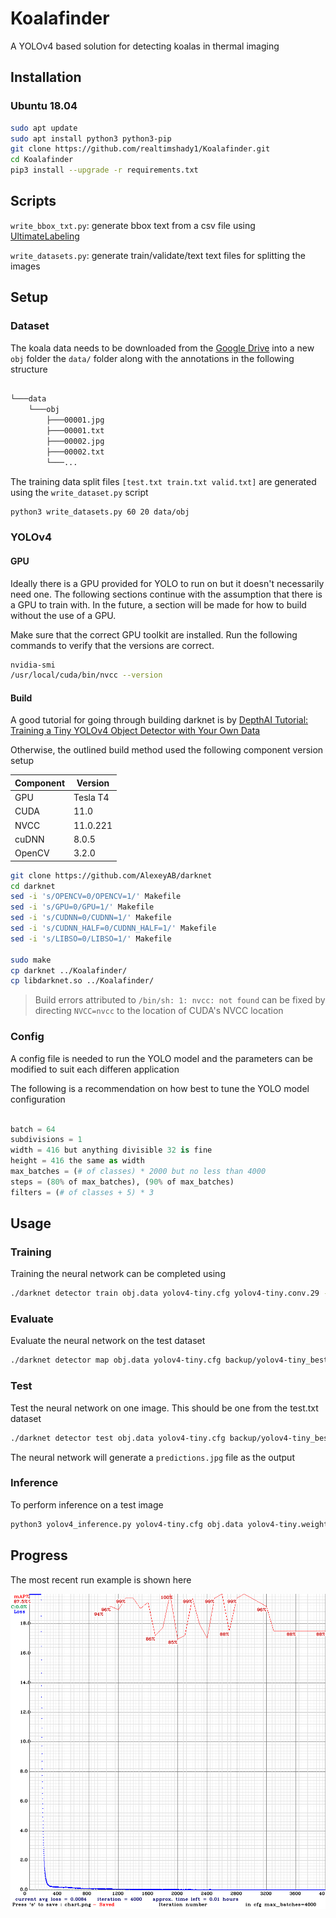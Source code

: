 # Koalafinder

A YOLOv4 based solution for detecting koalas in thermal imaging

## Installation

### Ubuntu 18.04

```bash
sudo apt update
sudo apt install python3 python3-pip
git clone https://github.com/realtimshady1/Koalafinder.git
cd Koalafinder
pip3 install --upgrade -r requirements.txt

```

## Scripts

`write_bbox_txt.py`: generate bbox text from a csv file using [UltimateLabeling](https://github.com/alexandre01/UltimateLabeling/tree/master/ultimatelabeling)

`write_datasets.py`: generate train/validate/text text files for splitting the images



## Setup

### Dataset

The koala data needs to be downloaded from the [Google Drive](https://drive.google.com/drive/folders/1v_w4-pkDTD1CF5tU2WWyccbrTg-8ra98?usp=sharing) into a new `obj` folder the `data/` folder along with the annotations in the following structure

```bash

└───data
    └───obj
        ├───00001.jpg
        ├───00001.txt
        ├───00002.jpg
        ├───00002.txt
        └───...

```
The training data split files `[test.txt train.txt valid.txt]` are generated using the `write_dataset.py` script
```bash
python3 write_datasets.py 60 20 data/obj
```

### YOLOv4

#### GPU

Ideally there is a GPU provided for YOLO to run on but it doesn't necessarily need one. The following sections continue with the assumption that there is a GPU to train with. In the future, a section will be made for how to build without the use of a GPU.

Make sure that the correct GPU toolkit are installed. Run the following commands to verify that the versions are correct.

```bash
nvidia-smi
/usr/local/cuda/bin/nvcc --version

```

#### Build

A good tutorial for going through building darknet is by [DepthAI Tutorial: Training a Tiny YOLOv4 Object Detector with Your Own Data](https://colab.research.google.com/github/ibaiGorordo/Social-Distance-Feedback/blob/master/Part%202%20-%20Mask%20Detection/Face%20Mask%20Detection%20Inference%20Comparison/YOLOv4_tiny_Darknet_Mask_Detection.ipynb)

Otherwise, the outlined build method used the following component version setup

Component | Version
--- | --- 
GPU | Tesla T4 
CUDA | 11.0
NVCC | 11.0.221  
cuDNN | 8.0.5  
OpenCV | 3.2.0
 

```bash
git clone https://github.com/AlexeyAB/darknet
cd darknet
sed -i 's/OPENCV=0/OPENCV=1/' Makefile
sed -i 's/GPU=0/GPU=1/' Makefile
sed -i 's/CUDNN=0/CUDNN=1/' Makefile
sed -i 's/CUDNN_HALF=0/CUDNN_HALF=1/' Makefile
sed -i 's/LIBSO=0/LIBSO=1/' Makefile

sudo make
cp darknet ../Koalafinder/
cp libdarknet.so ../Koalafinder/
```

> Build errors attributed to `/bin/sh: 1: nvcc: not found` can be fixed by directing `NVCC=nvcc` to the location of CUDA's NVCC location

### Config

A config file is needed to run the YOLO model and the parameters can be modified to suit each differen application

The following is a recommendation on how best to tune the YOLO model configuration

```python

batch = 64
subdivisions = 1
width = 416 but anything divisible 32 is fine
height = 416 the same as width
max_batches = (# of classes) * 2000 but no less than 4000
steps = (80% of max_batches), (90% of max_batches)
filters = (# of classes + 5) * 3

```

## Usage

### Training

Training the neural network can be completed using 

```bash
./darknet detector train obj.data yolov4-tiny.cfg yolov4-tiny.conv.29 -dont_show -ext_output -map

```

### Evaluate

Evaluate the neural network on the test dataset

```bash
./darknet detector map obj.data yolov4-tiny.cfg backup/yolov4-tiny_best.weights -points 0

```

### Test

Test the neural network on one image. This should be one from the test.txt dataset

```bash
./darknet detector test obj.data yolov4-tiny.cfg backup/yolov4-tiny_best.weights data/obj/00001.jpg -ext_output

```

The neural network will generate a `predictions.jpg` file as the output

### Inference

To perform inference on a test image
```bash
python3 yolov4_inference.py yolov4-tiny.cfg obj.data yolov4-tiny.weights data/obj/00001.jpg
```

## Progress

The most recent run example is shown here

![chart.png](chart.png)




